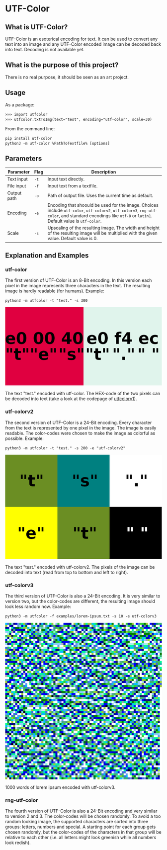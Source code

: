 # UTF-Color

## What is UTF-Color?

UTF-Color is an esoterical encoding for text. It can be used to convert any text into an image and any UTF-Color encoded image can be decoded back into text.
Decoding is not available yet.

## What is the purpose of this project?

There is no real purpose, it should be seen as an art project.

## Usage

As a package:
```
>>> import utfcolor
>>> utfcolor.txtToImg(text="test", encoding="utf-color", scale=30)
```

From the command line:
```
pip install utf-color
python3 -m utf-color %PathToTextfile% [options]
```

## Parameters

Parameter 			    | Flag 	| Description
------------------------|-------|------------
Text input           	| `-t`	| Input text directly.
File input           	| `-f`	| Input text from a textfile.
Output path           	| `-o`	| Path of output file. Uses the current time as default.
Encoding               	| `-e`	| Encoding that shoould be used for the image. Choices include `utf-color`, `utf-colorv2`, `utf-colorv3`, `rng-utf-color`, and standard encodings like `utf-8` or `latin1`. Default value is `utf-color`.
Scale                  	| `-s`	| Upscaling of the resulting image. The width and height of the resulting image will be multiplied with the given value. Default value is 0.

## Explanation and Examples

### utf-color

The first version of UTF-Color is an 8-Bit encoding. In this version each pixel in the image represents three characters in the text. The resulting image is hardly readable (for humans).
Example:
```
python3 -m utfcolor -t "test." -s 300
```

![utf-color](./examples/utf-color.png)

The text "test." encoded with utf-color. The HEX-code of the two pixels can be decoded into text (take a look at the codepage of [utfcolorv1](./utfcolorv1.py)).

### utf-colorv2

The second version of UTF-Color is a 24-Bit encoding. Every character from the text is represented by one pixel in the image. The image is easily readable.
The color-codes were chosen to make the image as colorful as possible.
Example:
```
python3 -m utfcolor -t "test." -s 200 -e "utf-colorv2"
```

![utf-colorv2](./examples/utf-colorv2.png)

The text "test." encoded with utf-colorv2. The pixels of the image can be decoded into text (read from top to bottom and left to right).

### utf-colorv3

The third version of UTF-Color is also a 24-Bit encoding. It is very similar to version two, but the color-codes are different, the resulting image should look less random now.
Example:

```
python3 -m utfcolor -f examples/lorem-ipsum.txt -s 10 -e utf-colorv3
```

![utf-colorv3](./examples/utf-colorv3.png)

1000 words of lorem ipsum encoded with utf-colorv3.

### rng-utf-color

The fourth version of UTF-Color is also a 24-Bit encoding and very similar to version 2 and 3. The color-codes will be chosen randomly. To avoid a too random looking image, the supported characters are sorted into three groups: letters, numbers and special. A starting point for each group gets chosen randomly, but the color-codes of the characters in that group will be relative to each other (i.e. all letters might look greenish while all numbers look redish).